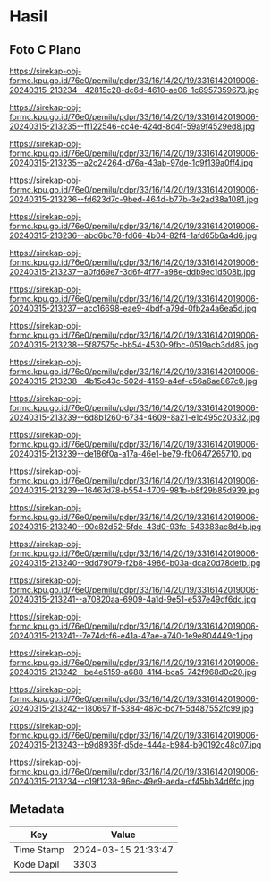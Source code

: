 # Hasil

## Foto C Plano

https://sirekap-obj-formc.kpu.go.id/76e0/pemilu/pdpr/33/16/14/20/19/3316142019006-20240315-213234--42815c28-dc6d-4610-ae06-1c6957359673.jpg

https://sirekap-obj-formc.kpu.go.id/76e0/pemilu/pdpr/33/16/14/20/19/3316142019006-20240315-213235--ff122546-cc4e-424d-8d4f-59a9f4529ed8.jpg

https://sirekap-obj-formc.kpu.go.id/76e0/pemilu/pdpr/33/16/14/20/19/3316142019006-20240315-213235--a2c24264-d76a-43ab-97de-1c9f139a0ff4.jpg

https://sirekap-obj-formc.kpu.go.id/76e0/pemilu/pdpr/33/16/14/20/19/3316142019006-20240315-213236--fd623d7c-9bed-464d-b77b-3e2ad38a1081.jpg

https://sirekap-obj-formc.kpu.go.id/76e0/pemilu/pdpr/33/16/14/20/19/3316142019006-20240315-213236--abd6bc78-fd66-4b04-82f4-1afd65b6a4d6.jpg

https://sirekap-obj-formc.kpu.go.id/76e0/pemilu/pdpr/33/16/14/20/19/3316142019006-20240315-213237--a0fd69e7-3d6f-4f77-a98e-ddb9ec1d508b.jpg

https://sirekap-obj-formc.kpu.go.id/76e0/pemilu/pdpr/33/16/14/20/19/3316142019006-20240315-213237--acc16698-eae9-4bdf-a79d-0fb2a4a6ea5d.jpg

https://sirekap-obj-formc.kpu.go.id/76e0/pemilu/pdpr/33/16/14/20/19/3316142019006-20240315-213238--5f87575c-bb54-4530-9fbc-0519acb3dd85.jpg

https://sirekap-obj-formc.kpu.go.id/76e0/pemilu/pdpr/33/16/14/20/19/3316142019006-20240315-213238--4b15c43c-502d-4159-a4ef-c56a6ae867c0.jpg

https://sirekap-obj-formc.kpu.go.id/76e0/pemilu/pdpr/33/16/14/20/19/3316142019006-20240315-213239--6d8b1260-6734-4609-8a21-e1c495c20332.jpg

https://sirekap-obj-formc.kpu.go.id/76e0/pemilu/pdpr/33/16/14/20/19/3316142019006-20240315-213239--de186f0a-a17a-46e1-be79-fb0647265710.jpg

https://sirekap-obj-formc.kpu.go.id/76e0/pemilu/pdpr/33/16/14/20/19/3316142019006-20240315-213239--16467d78-b554-4709-981b-b8f29b85d939.jpg

https://sirekap-obj-formc.kpu.go.id/76e0/pemilu/pdpr/33/16/14/20/19/3316142019006-20240315-213240--90c82d52-5fde-43d0-93fe-543383ac8d4b.jpg

https://sirekap-obj-formc.kpu.go.id/76e0/pemilu/pdpr/33/16/14/20/19/3316142019006-20240315-213240--9dd79079-f2b8-4986-b03a-dca20d78defb.jpg

https://sirekap-obj-formc.kpu.go.id/76e0/pemilu/pdpr/33/16/14/20/19/3316142019006-20240315-213241--a70820aa-6909-4a1d-9e51-e537e49df6dc.jpg

https://sirekap-obj-formc.kpu.go.id/76e0/pemilu/pdpr/33/16/14/20/19/3316142019006-20240315-213241--7e74dcf6-e41a-47ae-a740-1e9e804449c1.jpg

https://sirekap-obj-formc.kpu.go.id/76e0/pemilu/pdpr/33/16/14/20/19/3316142019006-20240315-213242--be4e5159-a688-41f4-bca5-742f968d0c20.jpg

https://sirekap-obj-formc.kpu.go.id/76e0/pemilu/pdpr/33/16/14/20/19/3316142019006-20240315-213242--1806971f-5384-487c-bc7f-5d487552fc99.jpg

https://sirekap-obj-formc.kpu.go.id/76e0/pemilu/pdpr/33/16/14/20/19/3316142019006-20240315-213243--b9d8936f-d5de-444a-b984-b90192c48c07.jpg

https://sirekap-obj-formc.kpu.go.id/76e0/pemilu/pdpr/33/16/14/20/19/3316142019006-20240315-213234--c19f1238-96ec-49e9-aeda-cf45bb34d6fc.jpg


## Metadata

| Key        | Value               |
| ---------- | ------------------- |
| Time Stamp | 2024-03-15 21:33:47 |
| Kode Dapil | 3303                |




